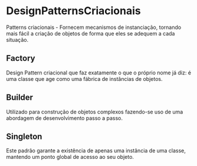 # DesignPatternsCriacionais

Patterns criacionais - Fornecem mecanismos de instanciação, tornando mais fácil a criação de objetos de forma que eles se adequem a cada situação.

## Factory 
Design Pattern criacional que faz exatamente o que o próprio nome já diz: é uma classe que age como uma fábrica de instâncias de objetos.

## Builder
 Utilizado para construção de objetos complexos fazendo-se uso de uma abordagem de desenvolvimento passo a passo.  

## Singleton
 Este padrão garante a existência de apenas uma instância de uma classe, mantendo um ponto global de acesso ao seu objeto. 